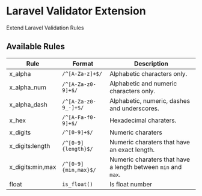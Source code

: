 # Laravel Validator Extension

Extend Laravel Validation Rules

## Available Rules

| Rule | Format | Description
| - | - | - |
| x_alpha | `/^[A-Za-z]+$/` | Alphabetic characters only.
| x_alpha_num | `/^[A-Za-z0-9]+$/` | Alphabetic and numeric characters only.
| x_alpha_dash | `/^[A-Za-z0-9_-]+$/` | Alphabetic, numeric, dashes and underscores.
| x_hex | `/^[A-Fa-f0-9]+$/` | Hexadecimal charaters.
| x_digits | `/^[0-9]+$/` | Numeric charaters
| x_digits:length | `/^[0-9]{length}$/` | Numeric charaters that have an exact length.
| x_digits:min,max | `/^[0-9]{min,max}$/` | Numeric charaters that have a length between `min` and `max`.
| float | `is_float()` | Is float number
